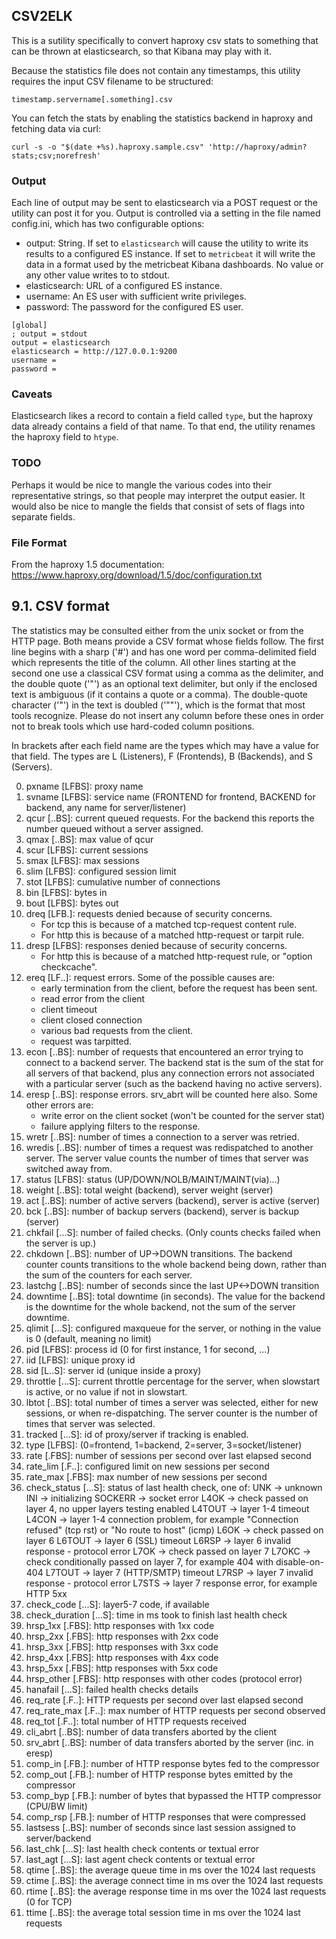 ## CSV2ELK

This is a sutility specifically to convert haproxy csv stats to something
that can be thrown at elasticsearch, so that Kibana may play with it.

Because the statistics file does not contain any timestamps, this utility
requires the input CSV filename to be structured:

```
timestamp.servername[.something].csv
```

You can fetch the stats by enabling the statistics backend in haproxy and
fetching data via curl:

```
curl -s -o "$(date +%s).haproxy.sample.csv" 'http://haproxy/admin?stats;csv;norefresh'
```

### Output

Each line of output may be sent to elasticsearch via a POST request or the
utility can post it for you. Output is controlled via a setting in the file
named config.ini, which has two configurable options:

 * output: String. If set to `elasticsearch` will cause the utility to write
   its results to a configured ES instance. If set to `metricbeat` it will
   write the data in a format used by the metricbeat Kibana dashboards.
   No value or any other value writes to to stdout.
 * elasticsearch: URL of a configured ES instance.
 * username: An ES user with sufficient write privileges.
 * password: The password for the configured ES user.

```
[global]
; output = stdout
output = elasticsearch
elasticsearch = http://127.0.0.1:9200
username =
password =
```

### Caveats

Elasticsearch likes a record to contain a field called `type`, but the haproxy
data already contains a field of that name. To that end, the utility renames
the haproxy field to `htype`.

### TODO

Perhaps it would be nice to mangle the various codes into their representative
strings, so that people may interpret the output easier. It would also be nice
to mangle the fields that consist of sets of flags into separate fields.

### File Format

From the haproxy 1.5 documentation: https://www.haproxy.org/download/1.5/doc/configuration.txt

9.1. CSV format
---------------

The statistics may be consulted either from the unix socket or from the HTTP
page. Both means provide a CSV format whose fields follow. The first line
begins with a sharp ('#') and has one word per comma-delimited field which
represents the title of the column. All other lines starting at the second one
use a classical CSV format using a comma as the delimiter, and the double quote
('"') as an optional text delimiter, but only if the enclosed text is ambiguous
(if it contains a quote or a comma). The double-quote character ('"') in the
text is doubled ('""'), which is the format that most tools recognize. Please
do not insert any column before these ones in order not to break tools which
use hard-coded column positions.

In brackets after each field name are the types which may have a value for
that field. The types are L (Listeners), F (Frontends), B (Backends), and
S (Servers).

  0. pxname [LFBS]: proxy name
  1. svname [LFBS]: service name (FRONTEND for frontend, BACKEND for backend,
     any name for server/listener)
  2. qcur [..BS]: current queued requests. For the backend this reports the
     number queued without a server assigned.
  3. qmax [..BS]: max value of qcur
  4. scur [LFBS]: current sessions
  5. smax [LFBS]: max sessions
  6. slim [LFBS]: configured session limit
  7. stot [LFBS]: cumulative number of connections
  8. bin [LFBS]: bytes in
  9. bout [LFBS]: bytes out
 10. dreq [LFB.]: requests denied because of security concerns.
     - For tcp this is because of a matched tcp-request content rule.
     - For http this is because of a matched http-request or tarpit rule.
 11. dresp [LFBS]: responses denied because of security concerns.
     - For http this is because of a matched http-request rule, or
       "option checkcache".
 12. ereq [LF..]: request errors. Some of the possible causes are:
     - early termination from the client, before the request has been sent.
     - read error from the client
     - client timeout
     - client closed connection
     - various bad requests from the client.
     - request was tarpitted.
 13. econ [..BS]: number of requests that encountered an error trying to
     connect to a backend server. The backend stat is the sum of the stat
     for all servers of that backend, plus any connection errors not
     associated with a particular server (such as the backend having no
     active servers).
 14. eresp [..BS]: response errors. srv_abrt will be counted here also.
     Some other errors are:
     - write error on the client socket (won't be counted for the server stat)
     - failure applying filters to the response.
 15. wretr [..BS]: number of times a connection to a server was retried.
 16. wredis [..BS]: number of times a request was redispatched to another
     server. The server value counts the number of times that server was
     switched away from.
 17. status [LFBS]: status (UP/DOWN/NOLB/MAINT/MAINT(via)...)
 18. weight [..BS]: total weight (backend), server weight (server)
 19. act [..BS]: number of active servers (backend), server is active (server)
 20. bck [..BS]: number of backup servers (backend), server is backup (server)
 21. chkfail [...S]: number of failed checks. (Only counts checks failed when
     the server is up.)
 22. chkdown [..BS]: number of UP->DOWN transitions. The backend counter counts
     transitions to the whole backend being down, rather than the sum of the
     counters for each server.
 23. lastchg [..BS]: number of seconds since the last UP<->DOWN transition
 24. downtime [..BS]: total downtime (in seconds). The value for the backend
     is the downtime for the whole backend, not the sum of the server downtime.
 25. qlimit [...S]: configured maxqueue for the server, or nothing in the
     value is 0 (default, meaning no limit)
 26. pid [LFBS]: process id (0 for first instance, 1 for second, ...)
 27. iid [LFBS]: unique proxy id
 28. sid [L..S]: server id (unique inside a proxy)
 29. throttle [...S]: current throttle percentage for the server, when
     slowstart is active, or no value if not in slowstart.
 30. lbtot [..BS]: total number of times a server was selected, either for new
     sessions, or when re-dispatching. The server counter is the number
     of times that server was selected.
 31. tracked [...S]: id of proxy/server if tracking is enabled.
 32. type [LFBS]: (0=frontend, 1=backend, 2=server, 3=socket/listener)
 33. rate [.FBS]: number of sessions per second over last elapsed second
 34. rate_lim [.F..]: configured limit on new sessions per second
 35. rate_max [.FBS]: max number of new sessions per second
 36. check_status [...S]: status of last health check, one of:
        UNK     -> unknown
        INI     -> initializing
        SOCKERR -> socket error
        L4OK    -> check passed on layer 4, no upper layers testing enabled
        L4TOUT  -> layer 1-4 timeout
        L4CON   -> layer 1-4 connection problem, for example
                   "Connection refused" (tcp rst) or "No route to host" (icmp)
        L6OK    -> check passed on layer 6
        L6TOUT  -> layer 6 (SSL) timeout
        L6RSP   -> layer 6 invalid response - protocol error
        L7OK    -> check passed on layer 7
        L7OKC   -> check conditionally passed on layer 7, for example 404 with
                   disable-on-404
        L7TOUT  -> layer 7 (HTTP/SMTP) timeout
        L7RSP   -> layer 7 invalid response - protocol error
        L7STS   -> layer 7 response error, for example HTTP 5xx
 37. check_code [...S]: layer5-7 code, if available
 38. check_duration [...S]: time in ms took to finish last health check
 39. hrsp_1xx [.FBS]: http responses with 1xx code
 40. hrsp_2xx [.FBS]: http responses with 2xx code
 41. hrsp_3xx [.FBS]: http responses with 3xx code
 42. hrsp_4xx [.FBS]: http responses with 4xx code
 43. hrsp_5xx [.FBS]: http responses with 5xx code
 44. hrsp_other [.FBS]: http responses with other codes (protocol error)
 45. hanafail [...S]: failed health checks details
 46. req_rate [.F..]: HTTP requests per second over last elapsed second
 47. req_rate_max [.F..]: max number of HTTP requests per second observed
 48. req_tot [.F..]: total number of HTTP requests received
 49. cli_abrt [..BS]: number of data transfers aborted by the client
 50. srv_abrt [..BS]: number of data transfers aborted by the server
     (inc. in eresp)
 51. comp_in [.FB.]: number of HTTP response bytes fed to the compressor
 52. comp_out [.FB.]: number of HTTP response bytes emitted by the compressor
 53. comp_byp [.FB.]: number of bytes that bypassed the HTTP compressor
     (CPU/BW limit)
 54. comp_rsp [.FB.]: number of HTTP responses that were compressed
 55. lastsess [..BS]: number of seconds since last session assigned to
     server/backend
 56. last_chk [...S]: last health check contents or textual error
 57. last_agt [...S]: last agent check contents or textual error
 58. qtime [..BS]: the average queue time in ms over the 1024 last requests
 59. ctime [..BS]: the average connect time in ms over the 1024 last requests
 60. rtime [..BS]: the average response time in ms over the 1024 last requests
     (0 for TCP)
 61. ttime [..BS]: the average total session time in ms over the 1024 last
     requests
